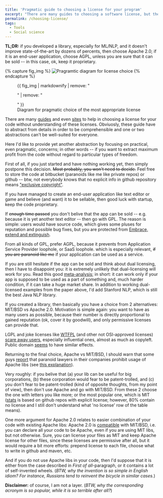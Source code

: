 ```yaml
---
title: 'Pragmatic guide to choosing a license for your program'
excerpt: "There are many guides to choosing a software license, but they are too philosophic; here I try to formulate clear criteria for pragmatic choice."
permalink: /choosing-license/
tags:
  - Tools
  - Social science
---
```


**TL;DR:** if you developed a library, especially for ML/NLP, and it doesn't improve state-of-the-art by dozens of percents, then choose Apache 2.0; if it is an end-user application, choose AGPL, unless you are sure that it can be sold -- in this case, ok, keep it proprietary.

{% capture fig_img %}
![Pragramtic diagram for license choice](https://astrakhantsev.com/assets/images/license_diagram.png)
{% endcapture %}

<figure>
  {{ fig_img | markdownify | remove: "<p>" | remove: "</p>" }}
  <figcaption>Diagram for pragmatic choice of the most appropriate license</figcaption>
</figure>

There are many [guides](https://opensource.com/law/13/1/which-open-source-software-license-should-i-use) and even [sites](http://choosealicense.com/) to help in choosing a license for your code without understanding of these licenses.
Obviuosly, these guide have to abstract from details in order to be comprehensible and one or two abstractions can't be well-suited for everyone.

Here I'd like to provide yet another abstraction by focusing on practical, even pragmatic, concerns; in other words -- if you want to extract maximum profit from the code without regard to particular types of freedom.

First of all, if you just started and have nothing working yet, then simply postpone this decision. ~~Most probably, you won't need to decide.~~
Feel free to store the code at bitbucket (paranoids like me like private repos) or github -- btw, not everybody knows that no explicit info in github repository means ["exclusive copyright"](http://choosealicense.com/no-license/).

If you have managed to create an end-user application like text editor or game and believe (and want) it to be sellable, then good luck with startup, keep the code proprietary.

If ~~enough time passed~~ you don't belive that the app can be sold -- e.g. because it is yet another text editor -- then go with GPL.
The reason is simple: users would have source code, which gives some pluses for reputation and possible bug fixes, but you are protected from [Embrace, extend and extinguish](https://en.wikipedia.org/wiki/Embrace,_extend_and_extinguish).

From all kinds of GPL, prefer AGPL, because it prevents from Application Service Provider loophole, or SaaS loophole. which is especially relevant, ~~if you are paranoid like me~~ if your application can be used as a service. 

If you are still hesitate if the app can be sold and think about dual licensing, then I have to disappoint you: it is extremely unlikely that dual-licensing will work for you. 
Read this good [meta-analysis](https://wiki.oulu.fi/download/attachments/58197330/ossd_2015_lauri_leimurautio_vuollet.pdf?version=1&modificationDate=1448956483000&api=v2); in short: it can work only if your app is supposed to be used as a part of something and, much harder condition, if it can take a huge market share. In addition to working dual-licensed examples from the paper above, I'd add Stanford NLP, which is still the best Java NLP library.

If you created a library, then basically you have a choice from 2 alternatives: MIT/BSD vs Apache 2.0.
Motivation is simple again: you want to have as many users as possible, because their number is directly proportional to gained reputation (ok, cover it by goodwill), and only permissive licenses can provide that.

LGPL and joke licenses like [WTFPL](http://www.wtfpl.net/) (and other not OSI-approved licenses) [scare away users](https://www.reddit.com/r/programming/comments/4m18kb/stop_putting_your_project_out_under_public_domain/d3rvktv/), especially influential ones, almost as much as copyleft. Public domain [seems](https://www.reddit.com/r/programming/comments/4m18kb/stop_putting_your_project_out_under_public_domain) to have similar effects.

Returning to the final choice, Apache vs MIT/BSD, I should warn that some guys [report](https://www.reddit.com/r/programming/comments/4m18kb/stop_putting_your_project_out_under_public_domain/d3rx4gz/) that paranoid lawyers in their companies prohibit usage of Apache libs (see [this explanation](https://www.reddit.com/r/programming/comments/4m18kb/stop_putting_your_project_out_under_public_domain/d3sbmhg/)). 

Very roughly: if you belive that (a) your lib can be useful for big corporations, (b) these corporation would fear to be patent-trolled, and (c) you don't fear to be patent-trolled (kind of opposite thoughts, from my point of view), then don't use Apache and go with MIT/BSD.
From these 2 choose the one with letters you like more; or the most popular one, which is MIT ([stats](https://github.com/blog/1964-open-source-license-usage-on-github-com) is based on github repos with explicit license; however, 80% contain no license and I still don't understand what 'no license' row of the table means).

One more argument for Apache 2.0 relates to easier combination of your code with existing Apache libs: Apache 2.0 is [compatible](http://www.dwheeler.com/essays/floss-license-slide.html) with MIT/BSD, i.e. you can declare all your code to be Apache, even if you are using MIT libs, but not otherwise. 
Sure, you can license your files as MIT and keep Apache license for other files, since these licenses are permissive after all, but it would require a bit more efforts: prepend license to each file, choose what to write in github and maven, etc.

And if you do not use Apache libs in your code, then I'd suppose that it is either from the case described in _First of all_-paragraph, or it contains a lot of self-invented wheels. (_BTW, why the invention is so simple in English idiom? For instance, Russians tend to reinvent the bicycle in similar cases._)

**Disclaimer:** of course, I am not a layer. (_BTW, why the corresponding acronym is so popular, while it is so terrible after all?_)
